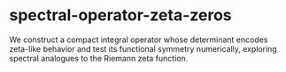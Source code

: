 # spectral-operator-zeta-zeros
We construct a compact integral operator whose determinant encodes zeta-like behavior and test its functional symmetry numerically, exploring spectral analogues to the Riemann zeta function.
